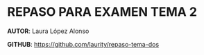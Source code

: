 # REPASO PARA EXAMEN TEMA 2
**AUTOR**: Laura López Alonso

**GITHUB**: https://github.com/laurity/repaso-tema-dos

